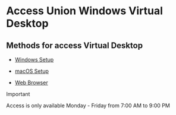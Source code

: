 # Access Union Windows Virtual Desktop
## Methods for access Virtual Desktop

- [Windows Setup](Windows/Readme.md)

- [macOS Setup](macOS/Readme.md)

- [Web Browser](Browser/Readme.md)

> [!IMPORTANT]
> Access is only available Monday - Friday from 7:00 AM to 9:00 PM

